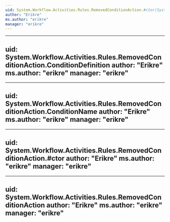 ```yaml
---
uid: System.Workflow.Activities.Rules.RemovedConditionAction.#ctor(System.Workflow.Activities.Rules.RuleCondition)
author: "Erikre"
ms.author: "erikre"
manager: "erikre"
---
```


---
uid: System.Workflow.Activities.Rules.RemovedConditionAction.ConditionDefinition
author: "Erikre"
ms.author: "erikre"
manager: "erikre"
---

---
uid: System.Workflow.Activities.Rules.RemovedConditionAction.ConditionName
author: "Erikre"
ms.author: "erikre"
manager: "erikre"
---

---
uid: System.Workflow.Activities.Rules.RemovedConditionAction.#ctor
author: "Erikre"
ms.author: "erikre"
manager: "erikre"
---

---
uid: System.Workflow.Activities.Rules.RemovedConditionAction
author: "Erikre"
ms.author: "erikre"
manager: "erikre"
---
